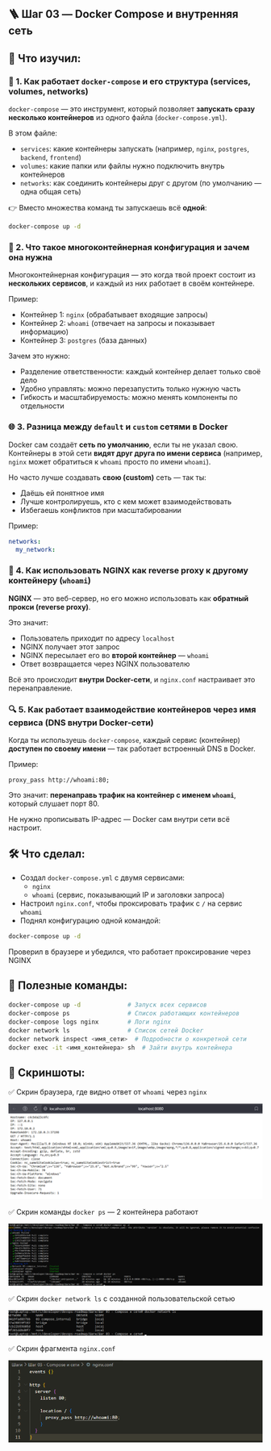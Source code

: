 ## 🪜 Шаг 03 — Docker Compose и внутренняя сеть

## 📖 Что изучил:

### 🧩 1. Как работает `docker-compose` и его структура (services, volumes, networks)

`docker-compose` — это инструмент, который позволяет **запускать сразу несколько контейнеров** из одного файла (`docker-compose.yml`).

В этом файле:

* `services`: какие контейнеры запускать (например, `nginx`, `postgres`, `backend`, `frontend`)
* `volumes`: какие папки или файлы нужно подключить внутрь контейнеров
* `networks`: как соединить контейнеры друг с другом (по умолчанию — одна общая сеть)

👉 Вместо множества команд ты запускаешь всё **одной**:

```bash
docker-compose up -d
```

### 🧱 2. Что такое многоконтейнерная конфигурация и зачем она нужна

Многоконтейнерная конфигурация — это когда твой проект состоит из **нескольких сервисов**, и каждый из них работает в своём контейнере.

Пример:

* Контейнер 1: `nginx` (обрабатывает входящие запросы)
* Контейнер 2: `whoami` (отвечает на запросы и показывает информацию)
* Контейнер 3: `postgres` (база данных)

Зачем это нужно:

* Разделение ответственности: каждый контейнер делает только своё дело
* Удобно управлять: можно перезапустить только нужную часть
* Гибкость и масштабируемость: можно менять компоненты по отдельности

### 🌐 3. Разница между `default` и `custom` сетями в Docker

Docker сам создаёт **сеть по умолчанию**, если ты не указал свою. Контейнеры в этой сети **видят друг друга по имени сервиса** (например, `nginx` может обратиться к `whoami` просто по имени `whoami`).

Но часто лучше создавать **свою (custom)** сеть — так ты:

* Даёшь ей понятное имя
* Лучше контролируешь, кто с кем может взаимодействовать
* Избегаешь конфликтов при масштабировании

Пример:

```yaml
networks:
  my_network:
```

### 🔁 4. Как использовать NGINX как reverse proxy к другому контейнеру (`whoami`)

**NGINX** — это веб-сервер, но его можно использовать как **обратный прокси (reverse proxy)**.

Это значит:

* Пользователь приходит по адресу `localhost`
* NGINX получает этот запрос
* NGINX пересылает его во **второй контейнер** — `whoami`
* Ответ возвращается через NGINX пользователю

Всё это происходит **внутри Docker-сети**, и `nginx.conf` настраивает это перенаправление.

### 🔍 5. Как работает взаимодействие контейнеров через имя сервиса (DNS внутри Docker-сети)

Когда ты используешь `docker-compose`, каждый сервис (контейнер) **доступен по своему имени** — так работает встроенный DNS в Docker.

Пример:

```nginx
proxy_pass http://whoami:80;
```

Это значит: **перенаправь трафик на контейнер с именем `whoami`**, который слушает порт 80.

Не нужно прописывать IP-адрес — Docker сам внутри сети всё настроит.

## 🛠 Что сделал:

* Создал `docker-compose.yml` с двумя сервисами:
  * `nginx`
  * `whoami` (сервис, показывающий IP и заголовки запроса)
* Настроил `nginx.conf`, чтобы проксировать трафик с `/` на сервис `whoami`
* Поднял конфигурацию одной командой:

```bash
docker-compose up -d
```

Проверил в браузере и убедился, что работает проксирование через NGINX

## 🧾 Полезные команды:

```bash
docker-compose up -d             # Запуск всех сервисов
docker-compose ps                # Список работающих контейнеров
docker-compose logs nginx        # Логи nginx
docker network ls                # Список сетей Docker
docker network inspect <имя_сети>  # Подробности о конкретной сети
docker exec -it <имя_контейнера> sh  # Зайти внутрь контейнера
```

## 📸 Скриншоты:

✅ Скрин браузера, где видно ответ от `whoami` через `nginx`

![1753637970502](images/README/1753637970502.png)

✅ Скрин команды `docker ps` — 2 контейнера работают

![1753638032256](images/README/1753638032256.png)

✅ Скрин `docker network ls` с созданной пользовательской сетью

![1753638088389](images/README/1753638088389.png)

✅ Скрин фрагмента `nginx.conf`

![1753638250879](images/README/1753638250879.png)
